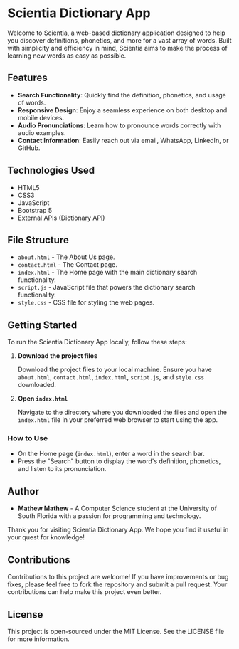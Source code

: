 # Scientia Dictionary App

Welcome to Scientia, a web-based dictionary application designed to help you discover definitions, phonetics, and more for a vast array of words. Built with simplicity and efficiency in mind, Scientia aims to make the process of learning new words as easy as possible.

## Features

- **Search Functionality**: Quickly find the definition, phonetics, and usage of words.
- **Responsive Design**: Enjoy a seamless experience on both desktop and mobile devices.
- **Audio Pronunciations**: Learn how to pronounce words correctly with audio examples.
- **Contact Information**: Easily reach out via email, WhatsApp, LinkedIn, or GitHub.

## Technologies Used

- HTML5
- CSS3
- JavaScript
- Bootstrap 5
- External APIs (Dictionary API)

## File Structure

- `about.html` - The About Us page.
- `contact.html` - The Contact page.
- `index.html` - The Home page with the main dictionary search functionality.
- `script.js` - JavaScript file that powers the dictionary search functionality.
- `style.css` - CSS file for styling the web pages.

## Getting Started

To run the Scientia Dictionary App locally, follow these steps:

1. **Download the project files**

   Download the project files to your local machine. Ensure you have `about.html`, `contact.html`, `index.html`, `script.js`, and `style.css` downloaded.

2. **Open `index.html`**

   Navigate to the directory where you downloaded the files and open the `index.html` file in your preferred web browser to start using the app.

### How to Use

- On the Home page (`index.html`), enter a word in the search bar.
- Press the "Search" button to display the word's definition, phonetics, and listen to its pronunciation.

## Author

- **Mathew Mathew** - A Computer Science student at the University of South Florida with a passion for programming and technology.

Thank you for visiting Scientia Dictionary App. We hope you find it useful in your quest for knowledge!

## Contributions

Contributions to this project are welcome! If you have improvements or bug fixes, please feel free to fork the repository and submit a pull request. Your contributions can help make this project even better.

## License

This project is open-sourced under the MIT License. See the LICENSE file for more information.
